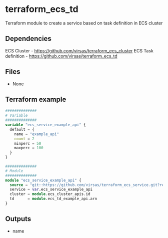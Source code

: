 # terraform_ecs_td

Terraform module to create a service based on task definition in ECS cluster

##  Dependencies

ECS Cluster - <https://github.com/virsas/terraform_ecs_cluster>
ECS Task definition - <https://github.com/virsas/terraform_ecs_td>

## Files

- None

## Terraform example

``` terraform
##############
# Variable
##############
variable "ecs_service_example_api" {
  default = {
    name = "example_api"
    count = 2
    minperc = 50
    maxperc = 100
  }
}

##############
# Module
##############
module "ecs_service_example_api" {
  source = "git::https://github.com/virsas/terraform_ecs_service.git?ref=v1.0.0"
  service = var.ecs_service_example_api
  cluster = module.ecs_cluster_apis.id
  td      = module.ecs_td_example_api.arn
}
```

## Outputs

- name